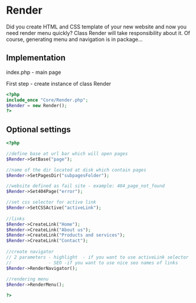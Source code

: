 # Render
Did you create HTML and CSS template of your new website and now you need render menu quickly?
Class Render will take responsibility about it. Of course, generating menu and navigation is in package...

## Implementation
index.php - main page

First step - create instance of class Render
```php
<?php
include_once "Core/Render.php";
$Render = new Render();
?>
```

## Optional settings

```php
<?php

//define base at url bar which will open pages
$Render->SetBase("page");

//name of the dir located at disk which contain pages
$Render->SetPagesDir("subpagesFolder");

//website defined as fail site - example: 404_page_not_found
$Render->Set404Page("error");

//set css selector for active link
$Render->SetCSSActive("activeLink");
 
//links
$Render->CreateLink("Home");
$Render->CreateLink("About us");
$Render->CreateLink("Products and services");
$Render->CreateLink("Contact");
  
//create navigator
// 2 parameters - highlight  - if you want to use activeLink selector
//              - SEO -if you want to use nice seo names of links 
$Render->RenderNavigator();
  
//rendering menu
$Render->RenderMenu();

?>
```
